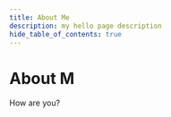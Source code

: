 ```yaml
---
title: About Me
description: my hello page description
hide_table_of_contents: true
---
```


# About M

How are you?